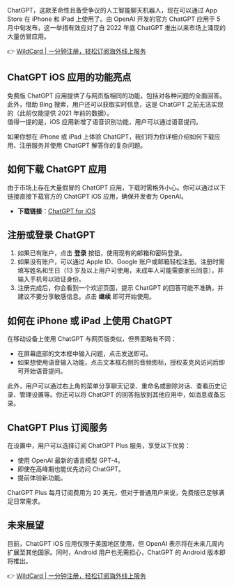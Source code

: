 ChatGPT，这款革命性且备受争议的人工智能聊天机器人，现在可以通过 App Store 在 iPhone 和 iPad 上使用了。由 OpenAI 开发的官方 ChatGPT 应用于 5 月中旬发布，这一举措有效应对了自 2022 年底 ChatGPT 推出以来市场上涌现的大量仿冒应用。

👉 [WildCard | 一分钟注册，轻松订阅海外线上服务](https://bit.ly/bewildcard)

## ChatGPT iOS 应用的功能亮点

免费版 ChatGPT 应用提供了与网页版相同的功能，包括对各种问题的全面回答。此外，借助 Bing 搜索，用户还可以获取实时信息，这是 ChatGPT 之前无法实现的（此前仅能提供 2021 年前的数据）。  
值得一提的是，iOS 应用新增了语音识别功能，用户可以通过语音提问。

如果你想在 iPhone 或 iPad 上体验 ChatGPT，我们将为你详细介绍如何下载应用、注册服务并使用 ChatGPT 解答你的复杂问题。

## 如何下载 ChatGPT 应用

由于市场上存在大量假冒的 ChatGPT 应用，下载时需格外小心。你可以通过以下链接直接下载官方的 ChatGPT iOS 应用，确保开发者为 OpenAI。

- **下载链接**：[ChatGPT for iOS](https://bit.ly/bewildcard)

## 注册或登录 ChatGPT

1. 如果已有账户，点击 **登录** 按钮，使用现有的邮箱和密码登录。
2. 如果没有账户，可以通过 Apple ID、Google 账户或邮箱轻松注册。注册时需填写姓名和生日（13 岁及以上用户可使用，未成年人可能需要家长同意），并输入手机号以验证身份。
3. 注册完成后，你会看到一个欢迎页面，提示 ChatGPT 的回答可能不准确，并建议不要分享敏感信息。点击 **继续** 即可开始使用。

## 如何在 iPhone 或 iPad 上使用 ChatGPT

在移动设备上使用 ChatGPT 与网页版类似，但界面略有不同：

- 在屏幕底部的文本框中输入问题，点击发送即可。
- 如果想使用语音输入功能，点击文本框右侧的音频图标，授权麦克风访问后即可开始语音提问。

此外，用户可以通过右上角的菜单分享聊天记录、重命名或删除对话、查看历史记录、管理设置等。你还可以将 ChatGPT 的回答拖放到其他应用中，如消息或备忘录。

## ChatGPT Plus 订阅服务

在设置中，用户可以选择订阅 ChatGPT Plus 服务，享受以下优势：

- 使用 OpenAI 最新的语言模型 GPT-4。
- 即使在高峰期也能优先访问 ChatGPT。
- 提前体验新功能。

ChatGPT Plus 每月订阅费用为 20 美元，但对于普通用户来说，免费版已足够满足日常需求。

## 未来展望

目前，ChatGPT iOS 应用仅限于美国地区使用，但 OpenAI 表示将在未来几周内扩展至其他国家。同时，Android 用户也无需担心，ChatGPT 的 Android 版本即将推出。

👉 [WildCard | 一分钟注册，轻松订阅海外线上服务](https://bit.ly/bewildcard)